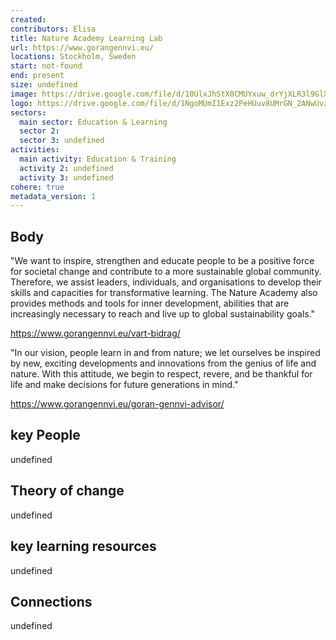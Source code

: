 ```yaml
---
created:
contributors: Elisa
title: Nature Academy Learning Lab
url: https://www.gorangennvi.eu/
locations: Stockholm, Sweden
start: not-found
end: present
size: undefined
image: https://drive.google.com/file/d/10UlxJhStX0CMUYxuw_drYjXLR3l9GlXf/view?usp=drive_link
logo: https://drive.google.com/file/d/1NgoMUmI1Exz2PeHUuv8UMrGN_2ANwUvz/view?usp=drive_link
sectors:
  main sector: Education & Learning
  sector 2: 
  sector 3: undefined
activities: 
  main activity: Education & Training
  activity 2: undefined
  activity 3: undefined
cohere: true
metadata_version: 1
---
```



## Body

"We want to inspire, strengthen and educate people to be a positive force for societal change and contribute to a more sustainable global community. Therefore, we assist leaders, individuals, and organisations to develop their skills and capacities for transformative learning.
The Nature Academy also provides methods and tools for inner development, abilities that are increasingly necessary to reach and live up to global sustainability goals."

https://www.gorangennvi.eu/vart-bidrag/

"In our vision, people learn in and from nature; we let ourselves be inspired by new, exciting developments and innovations from the genius of life and nature. With this attitude, we begin to respect, revere, and be thankful for life and make decisions for future generations in mind."

https://www.gorangennvi.eu/goran-gennvi-advisor/

## key People

undefined

## Theory of change

undefined

## key learning resources

undefined

## Connections

undefined

